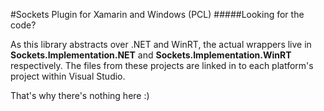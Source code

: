 #Sockets Plugin for Xamarin and Windows (PCL)
#####Looking for the code? 

As this library abstracts over .NET and WinRT, the actual wrappers live in __Sockets.Implementation.NET__ and __Sockets.Implementation.WinRT__ respectively. The files from these projects are linked in to each platform's project within Visual Studio. 

That's why there's nothing here :)